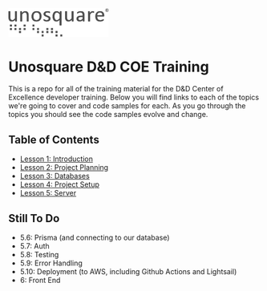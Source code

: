 <img src="images/unosquare_logo.svg" width=200 />

# Unosquare D&D COE Training

This is a repo for all of the training material for the D&D Center of Excellence developer training. Below you will find links to each of the topics we're going to cover and code samples for each. As you go through the topics you should see the code samples evolve and change.

## Table of Contents

- [Lesson 1: Introduction](https://github.com/richarddubay/coe-training/tree/main/lesson-1-introduction)
- [Lesson 2: Project Planning](https://github.com/richarddubay/coe-training/tree/main/lesson-2-project-planning)
- [Lesson 3: Databases](https://github.com/richarddubay/coe-training/tree/main/lesson-3-databases)
- [Lesson 4: Project Setup](https://github.com/richarddubay/coe-training/tree/main/lesson-4-project-setup)
- [Lesson 5: Server](https://github.com/richarddubay/coe-training/tree/main/lesson-5-server)

## Still To Do

- 5.6: Prisma (and connecting to our database)
- 5.7: Auth
- 5.8: Testing
- 5.9: Error Handling
- 5.10: Deployment (to AWS, including Github Actions and Lightsail)
- 6: Front End
